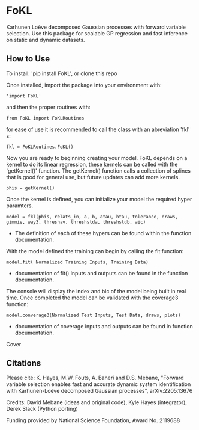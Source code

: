 # FoKL
Karhunen Loève decomposed Gaussian processes with forward variable
selection. Use this package for scalable GP regression and fast
inference on static and dynamic datasets.

## How to Use
To install: 'pip install FoKL', or clone this repo

Once installed, import the package into your environment with:
```
'import FoKL'
```
 and then the proper routines with:
 ```
 from FoKL import FoKLRoutines
```
for ease of use it is recommended to call the class with an abreviation 'fkl' s:
```
fkl = FoKLRoutines.FoKL()
```
Now you are ready to beginning creating your model. FoKL depends on a kernel to do its linear regression, these kernels can be called with the 'getKernel()' function. 
The getKernel() function calls a collection of splines that is good for general use, but future updates can add more kernels.
```
phis = getKernel()
```
Once the kernel is defined, you can initialize your model the required hyper paramters.
```
model = fkl(phis, relats_in, a, b, atau, btau, tolerance, draws, gimmie, way3, threshav, threshstda, threshstdb, aic)
```
- The definition of each of these hypers can be found within the function documentation.

With the model defined the training can begin by calling the fit function:
```
model.fit( Normalized Training Inputs, Training Data)
```
- documentation of fit() inputs and outputs can be found in the function documentation.

The console will display the index and bic of the model being built in real time.
Once completed the model can be validated with the coverage3 function:
```
model.converage3(Normalized Test Inputs, Test Data, draws, plots)
```
- documentation of coverage inputs and outputs can be found in function documentation.


Cover
## Citations
Please cite: K. Hayes, M.W. Fouts, A. Baheri and
D.S. Mebane, "Forward variable selection enables fast and accurate
dynamic system identification with Karhunen-Loève decomposed Gaussian
processes", arXiv:2205.13676

Credits: David Mebane (ideas and original code), Kyle Hayes
(integrator), Derek Slack (Python porting)

Funding provided by National Science Foundation, Award No. 2119688



